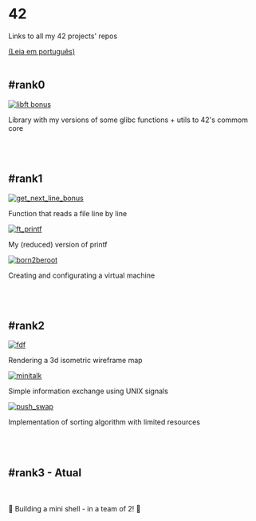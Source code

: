 # 42
Links to all my 42 projects' repos

[(Leia em português)](https://github.com/jou-code/42/README.md)
<br></br>
## #rank0

[![libft bonus](https://github.com/jou-code/jou-code/assets/145489056/8e4e8578-c531-4651-ba9e-42b2782ffa1e)](https://github.com/jou-code/libft)

Library with my versions of some glibc functions + utils to 42's commom core
<br></br>
<br></br>

## #rank1

[![get_next_line_bonus](https://github.com/jou-code/jou-code/assets/145489056/10f39184-8845-4f66-90a3-dcefd8a350e6)](https://github.com/jou-code/get_next_line)

Function that reads a file line by line

[![ft_printf](https://github.com/jou-code/jou-code/assets/145489056/0b9eab9a-6a36-4985-b61b-c3d223b2fc4d)](https://github.com/jou-code/ft_printf)

My (reduced) version of printf

[![born2beroot](https://github.com/jou-code/jou-code/assets/145489056/f89f0e48-6e0a-411b-b1a6-b0748b7eb01c)](https://github.com/jou-code/born2beroot)

Creating and configurating a virtual machine
<br></br>
<br></br>

## #rank2

[![fdf](https://github.com/jou-code/42-project-badges/blob/main/badges/fdfe.png)](https://github.com/jou-code/fdf)

Rendering a 3d isometric wireframe map

[![minitalk](https://github.com/jou-code/42-project-badges/raw/main/badges/minitalke.png)](https://github.com/jou-code/minitalk)

Simple information exchange using UNIX signals

[![push_swap](https://github.com/jou-code/42-project-badges/raw/main/badges/push_swape.png)](https://github.com/jou-code/push_swap)

Implementation of sorting algorithm with limited resources
<br></br>
<br></br>

## #rank3 - Atual
<br></br>
🚧 Building a mini shell - in a team of 2! 🚧
<br></br>
